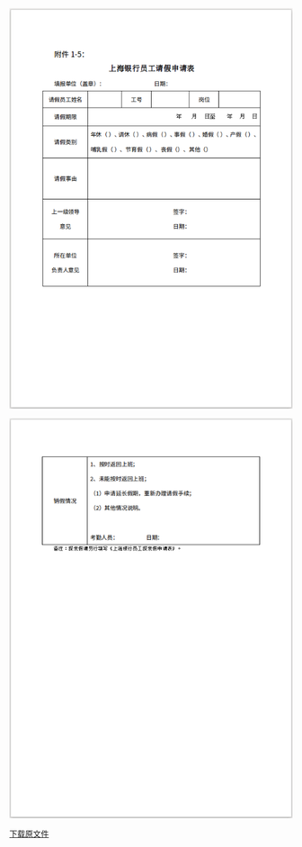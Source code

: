![附件1-5上海银行员工请假申请表](/images/1-3-3-1-5-1.png)

![附件1-5上海银行员工请假申请表](/images/1-3-3-1-5-2.png)

[下载原文件](http://pan.baidu.com/s/1o79QV6U)
